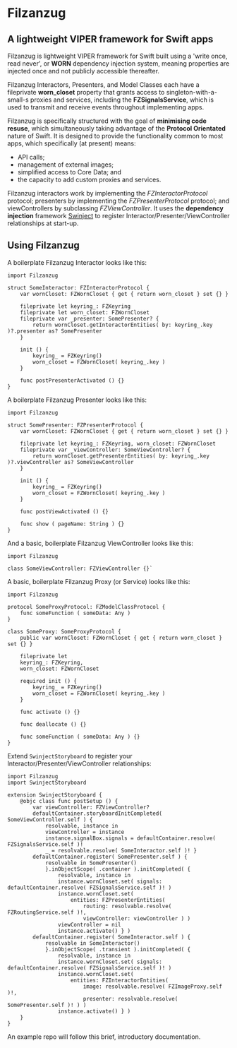 Filzanzug
=========

A lightweight VIPER framework for Swift apps
--------------------------------------------

Filzanzug is lightweight VIPER framework for Swift built using a 'write once, read never', or **WORN** dependency injection system, meaning properties are injected once and not publicly accessible thereafter.

Filzanzug Interactors, Presenters, and Model Classes each have a fileprivate **worn_closet** property that grants access to singleton-with-a-small-s proxies and services, including the **FZSignalsService**, which is used to transmit and receive events throughout implementing apps.

Filzanzug is specifically structured with the goal of **minimising code resuse**, which simultaneously taking advantage of the **Protocol Orientated** nature of Swift. It is designed to provide the functionality common to most apps, which specifically (at present) means:

-   API calls;
-   management of external images;
-   simplified access to Core Data; and
-   the capacity to add custom proxies and services.

Filzanzug interactors work by implementing the *FZInteractorProtocol* protocol; presenters by implementing the *FZPresenterProtocol* protocol; and viewControllers by subclassing *FZViewController*. It uses the **dependency injection** framework [Swinject](https://github.com/Swinject/Swinject) to register Interactor/Presenter/ViewController relationships at start-up.

Using Filzanzug
---------------

A boilerplate Filzanzug Interactor looks like this:

	import Filzanzug

	struct SomeInteractor: FZInteractorProtocol {
		var wornCloset: FZWornCloset { get { return worn_closet } set {} }

		fileprivate let keyring_: FZKeyring
		fileprivate let worn_closet: FZWornCloset
		fileprivate var _presenter: SomePresenter? {
			return wornCloset.getInteractorEntities( by: keyring_.key )?.presenter as? SomePresenter
		}

		init () {
			keyring_ = FZKeyring()
			worn_closet = FZWornCloset( keyring_.key )
		}

		func postPresenterActivated () {}
	}

A boilerplate Filzanzug Presenter looks like this:

	import Filzanzug

	struct SomePresenter: FZPresenterProtocol {
		var wornCloset: FZWornCloset { get { return worn_closet } set {} }

		fileprivate let keyring_: FZKeyring, worn_closet: FZWornCloset
		fileprivate var _viewController: SomeViewController? {
			return wornCloset.getPresenterEntities( by: keyring_.key )?.viewController as? SomeViewController
		}

		init () {
			keyring_ = FZKeyring()
			worn_closet = FZWornCloset( keyring_.key )
		}

		func postViewActivated () {}

		func show ( pageName: String ) {}
	}

And a basic, boilerplate Filzanzug ViewController looks like this:

	import Filzanzug

	class SomeViewController: FZViewController {}`

A basic, boilerplate Filzanzug Proxy (or Service) looks like this:

	import Filzanzug

	protocol SomeProxyProtocol: FZModelClassProtocol {
		func someFunction ( someData: Any )
	}

	class SomeProxy: SomeProxyProtocol {
		public var wornCloset: FZWornCloset { get { return worn_closet } set {} }

		fileprivate let
		keyring_: FZKeyring,
		worn_closet: FZWornCloset

		required init () {
			keyring_ = FZKeyring()
			worn_closet = FZWornCloset( keyring_.key )
		}

		func activate () {}

		func deallocate () {}

		func someFunction ( someData: Any ) {}
	}

Extend `SwinjectStoryboard` to register your Interactor/Presenter/ViewController relationships:

	import Filzanzug
	import SwinjectStoryboard

	extension SwinjectStoryboard {
		@objc class func postSetup () {
			var viewController: FZViewController?
			defaultContainer.storyboardInitCompleted( SomeViewController.self ) {
				resolvable, instance in
				viewController = instance
				instance.signalBox.signals = defaultContainer.resolve( FZSignalsService.self )!
				_ = resolvable.resolve( SomeInteractor.self )! }
			defaultContainer.register( SomePresenter.self ) {
				resolvable in SomePresenter()
				}.inObjectScope( .container ).initCompleted( {
					resolvable, instance in
					instance.wornCloset.set( signals: defaultContainer.resolve( FZSignalsService.self )! )
					instance.wornCloset.set(
						entities: FZPresenterEntities(
							routing: resolvable.resolve( FZRoutingService.self )!,
							viewController: viewController ) )
					viewController = nil
					instance.activate() } )
			defaultContainer.register( SomeInteractor.self ) {
				resolvable in SomeInteractor()
				}.inObjectScope( .transient ).initCompleted( {
					resolvable, instance in
					instance.wornCloset.set( signals: defaultContainer.resolve( FZSignalsService.self )! )
					instance.wornCloset.set(
						entities: FZInteractorEntities(
							image: resolvable.resolve( FZImageProxy.self )!,
							presenter: resolvable.resolve( SomePresenter.self )! ) )
					instance.activate() } )
		}
	}

An example repo will follow this brief, introductory documentation.
